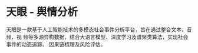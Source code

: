# 天眼 - 舆情分析



天眼是一款基于人工智能技术的多模态社会事件分析平台，旨在通过整合文本、音频、视
频等多源异构数据，结合大语言模型、深度学习及谱聚类算法，实现社会事件的动态追踪、
因果链梳理及风险评估。 

